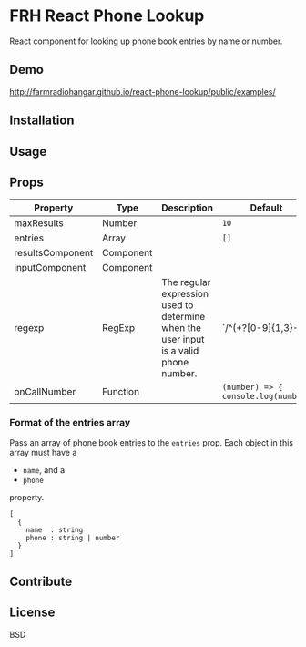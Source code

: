 # FRH React Phone Lookup

React component for looking up phone book entries by name or number.

## Demo

http://farmradiohangar.github.io/react-phone-lookup/public/examples/

## Installation

## Usage

## Props

| Property         | Type                     | Description   | Default      | 
| ---------------- | ------------------------ | ------------- | ------------ |
| maxResults       | Number                   |               | `10`           |
| entries          | Array                    |               | `[]`           |
| resultsComponent | Component                |               |              |
| inputComponent   | Component                |               |              |
| regexp           | RegExp                   | The regular expression used to determine when the user input is a valid phone number. | `/^(\+?[0-9]{1,3}\-?|0)[0123456789]{9}$/` |
| onCallNumber     | Function                 | | `(number) => { console.log(number)` | 

### Format of the entries array

Pass an array of phone book entries to the `entries` prop. Each object in this array must have a 

* `name`, and a 
* `phone` 

property. 

```
[
  {
    name  : string
    phone : string | number
  }
]
```

## Contribute

## License

BSD

